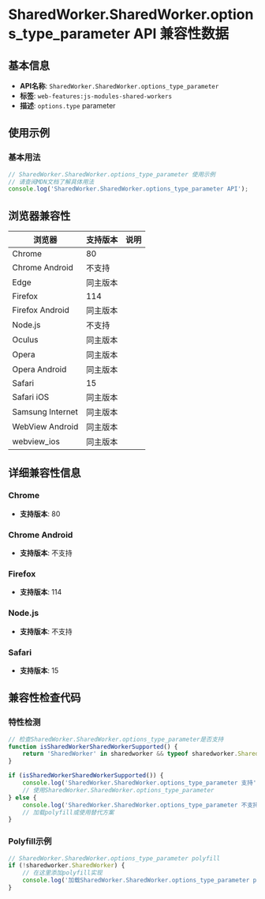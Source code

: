 # SharedWorker.SharedWorker.options_type_parameter API 兼容性数据

## 基本信息

- **API名称**: `SharedWorker.SharedWorker.options_type_parameter`
- **标签**: `web-features:js-modules-shared-workers`
- **描述**: `options.type` parameter

## 使用示例

### 基本用法

```javascript
// SharedWorker.SharedWorker.options_type_parameter 使用示例
// 请查阅MDN文档了解具体用法
console.log('SharedWorker.SharedWorker.options_type_parameter API');
```

## 浏览器兼容性

| 浏览器 | 支持版本 | 说明 |
|--------|----------|------|
| Chrome | 80 |  |
| Chrome Android | 不支持 |  |
| Edge | 同主版本 |  |
| Firefox | 114 |  |
| Firefox Android | 同主版本 |  |
| Node.js | 不支持 |  |
| Oculus | 同主版本 |  |
| Opera | 同主版本 |  |
| Opera Android | 同主版本 |  |
| Safari | 15 |  |
| Safari iOS | 同主版本 |  |
| Samsung Internet | 同主版本 |  |
| WebView Android | 同主版本 |  |
| webview_ios | 同主版本 |  |

## 详细兼容性信息

### Chrome

- **支持版本**: 80

### Chrome Android

- **支持版本**: 不支持

### Firefox

- **支持版本**: 114

### Node.js

- **支持版本**: 不支持

### Safari

- **支持版本**: 15

## 兼容性检查代码

### 特性检测

```javascript
// 检查SharedWorker.SharedWorker.options_type_parameter是否支持
function isSharedWorkerSharedWorkerSupported() {
    return 'SharedWorker' in sharedworker && typeof sharedworker.SharedWorker === 'function';
}

if (isSharedWorkerSharedWorkerSupported()) {
    console.log('SharedWorker.SharedWorker.options_type_parameter 支持');
    // 使用SharedWorker.SharedWorker.options_type_parameter
} else {
    console.log('SharedWorker.SharedWorker.options_type_parameter 不支持，需要polyfill');
    // 加载polyfill或使用替代方案
}
```

### Polyfill示例

```javascript
// SharedWorker.SharedWorker.options_type_parameter polyfill
if (!sharedworker.SharedWorker) {
    // 在这里添加polyfill实现
    console.log('加载SharedWorker.SharedWorker.options_type_parameter polyfill');
}
```

